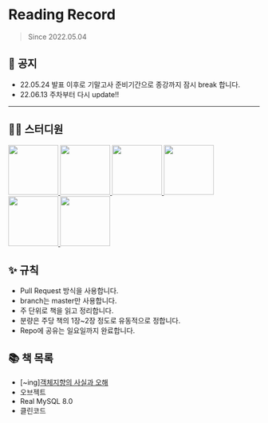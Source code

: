# Reading Record

> Since 2022.05.04

## 📣 공지
- 22.05.24 발표 이후로 기말고사 준비기간으로 종강까지 잠시 break 합니다.
- 22.06.13 주차부터 다시 update!!

---

## 👨‍💻  스터디원
<p>
<a href="https://github.com/nahyeon99">
  <img src="https://avatars.githubusercontent.com/u/69833665?v=4" width="100">
</a>
<a href="https://github.com/poly9010">
  <img src="https://avatars.githubusercontent.com/u/66791731?v=4" width="100">
</a>
 <a href="https://github.com/jonghyeok98">
  <img src="https://avatars.githubusercontent.com/u/77715064?v=4" width="100">
</a>
<a href="https://github.com/coderyard">
  <img src="https://avatars.githubusercontent.com/u/59395755?v=4" width="100">
</a>
 <a href="https://github.com/potados99">
  <img src="https://avatars.githubusercontent.com/u/35878712?v=4" width="100">
</a>
<a href="https://github.com/vhzkclq0705">
  <img src="https://avatars.githubusercontent.com/u/75382687?v=4" width="100">
</a>
</p>

## ✨ 규칙
 - Pull Request 방식을 사용합니다.
 - branch는 master만 사용합니다.
 - 주 단위로 책을 읽고 정리합니다.
 - 분량은 주당 책의 1장~2장 정도로 유동적으로 정합니다.
 - Repo에 공유는 일요일까지 완료합니다.

## 📚 책 목록
- [~ing][객체지향의 사실과 오해](https://github.com/CS-Free-study/ReadingRecord/tree/main/contents/%EA%B0%9D%EC%B2%B4%EC%A7%80%ED%96%A5%EC%9D%98%20%EC%82%AC%EC%8B%A4%EA%B3%BC%20%EC%98%A4%ED%95%B4)
- 오브젝트
- Real MySQL 8.0
- 클린코드
